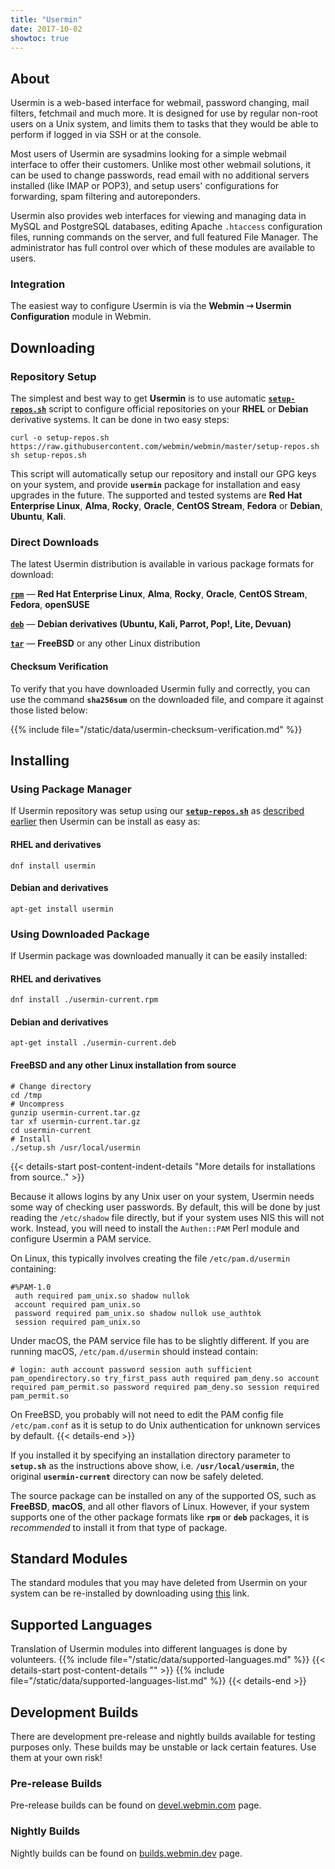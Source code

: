 ```yaml
---
title: "Usermin"
date: 2017-10-02
showtoc: true
---
```

## About

Usermin is a web-based interface for webmail, password changing, mail filters, fetchmail and much more. It is designed for use by regular non-root users on a Unix system, and limits them to tasks that they would be able to perform if logged in via SSH or at the console.

Most users of Usermin are sysadmins looking for a simple webmail interface to offer their customers. Unlike most other webmail solutions, it can be used to change passwords, read email with no additional servers installed (like IMAP or POP3), and setup users' configurations for forwarding, spam filtering and autoreponders.

Usermin also provides web interfaces for viewing and managing data in MySQL and PostgreSQL databases, editing Apache `.htaccess` configuration files, running commands on the server, and full featured File Manager. The administrator has full control over which of these modules are available to users.


### Integration

The easiest way to configure Usermin is via the **Webmin ⇾ Usermin Configuration** module in Webmin.

## Downloading

### Repository Setup
The simplest and best way to get **Usermin** is to use automatic [**`setup-repos.sh`**](https://github.com/webmin/webmin/blob/master/setup-repos.sh) script to configure official repositories on your **RHEL** or **Debian** derivative systems. It can be done in two easy steps:

```
curl -o setup-repos.sh https://raw.githubusercontent.com/webmin/webmin/master/setup-repos.sh
sh setup-repos.sh
```

This script will automatically setup our repository and install our GPG keys on your system, and provide **`usermin`** package for installation and easy upgrades in the future. The supported and tested systems are **Red Hat Enterprise Linux**, **Alma**, **Rocky**, **Oracle**, **CentOS Stream**, **Fedora** or **Debian**, **Ubuntu**, **Kali**.

### Direct Downloads
The latest Usermin distribution is available in various package formats for download:


  [**`rpm`**](https://www.webmin.com/download/rpm/usermin-current.rpm) — **Red Hat Enterprise Linux**, **Alma**, **Rocky**, **Oracle**, **CentOS Stream**, **Fedora**, **openSUSE**

  [**`deb`**](https://www.webmin.com/download/deb/usermin-current.deb) — **Debian derivatives (Ubuntu, Kali, Parrot, Pop!, Lite, Devuan)**
  
  [**`tar`**](https://www.webmin.com/download/usermin-current.tar.gz) — **FreeBSD** or any other Linux distribution


#### Checksum Verification
To verify that you have downloaded Usermin fully and correctly, you can use the command **`sha256sum`** on the downloaded file, and compare it against those listed below:

{{% include file="/static/data/usermin-checksum-verification.md" %}}

## Installing

### Using Package Manager
If Usermin repository was setup using our [**`setup-repos.sh`**](https://raw.githubusercontent.com/webmin/webmin/master/setup-repos.sh) as [described earlier](#repository-setup) then Usermin can be install as easy as:

   #### RHEL and derivatives
    dnf install usermin

   #### Debian and derivatives
    apt-get install usermin

### Using Downloaded Package
If Usermin package was downloaded manually it can be easily installed:
   #### RHEL and derivatives
    dnf install ./usermin-current.rpm

   #### Debian and derivatives
    apt-get install ./usermin-current.deb

   #### FreeBSD and any other Linux installation from source
    # Change directory
    cd /tmp
    # Uncompress
    gunzip usermin-current.tar.gz
    tar xf usermin-current.tar.gz
    cd usermin-current
    # Install
    ./setup.sh /usr/local/usermin
   
   {{< details-start post-content-indent-details "More details for installations from source.."  >}}
  
  Because it allows logins by any Unix user on your system, Usermin needs some way of checking user passwords. By default, this will be done by just reading the `/etc/shadow` file directly, but if your system uses NIS this will not work. Instead, you will need to install the `Authen::PAM` Perl module and configure Usermin a PAM service. 

  On Linux, this typically involves creating the file `/etc/pam.d/usermin` containing:
  ```text
  #%PAM-1.0
   auth required pam_unix.so shadow nullok
   account required pam_unix.so
   password required pam_unix.so shadow nullok use_authtok
   session required pam_unix.so
  ```

  Under macOS, the PAM service file has to be slightly different. If you are running macOS, `/etc/pam.d/usermin` should instead contain: 
  ```text
  # login: auth account password session auth sufficient pam_opendirectory.so try_first_pass auth required pam_deny.so account required pam_permit.so password required pam_deny.so session required pam_permit.so
  ```

  On FreeBSD, you probably will not need to edit the PAM config file `/etc/pam.conf` as it is setup to do Unix authentication for unknown services by default.
   {{< details-end >}}

   If you installed it by specifying an installation directory parameter to **`setup.sh`** as the instructions above show, i.e. **`/usr/local/usermin`**, the original **`usermin-current`** directory can now be safely deleted.

   The source package can be installed on any of the supported OS, such as **FreeBSD**, **macOS**, and all other flavors of Linux. However, if your system supports one of the other package formats like **`rpm`** or **`deb`** packages, it is *recommended* to install it from that type of package.


## Standard Modules
The standard modules that you may have deleted from Usermin on your system can be re-installed by downloading using [this](https://download.webmin.com/download/umodules/) link.

## Supported Languages
Translation of Usermin modules into different languages is done by volunteers. {{% include file="/static/data/supported-languages.md" %}}
{{< details-start post-content-details "<i class='wm wm-language'></i>"  >}}
{{% include file="/static/data/supported-languages-list.md" %}}
{{< details-end >}}

## Development Builds
There are development pre-release and nightly builds available for testing purposes only. These builds may be unstable or lack certain features. Use them at your own risk!

### Pre-release Builds
Pre-release builds can be found on [devel.webmin.com](https://download.webmin.com/devel/) page.

### Nightly Builds
Nightly builds can be found on [builds.webmin.dev](https://builds.webmin.dev/) page.

